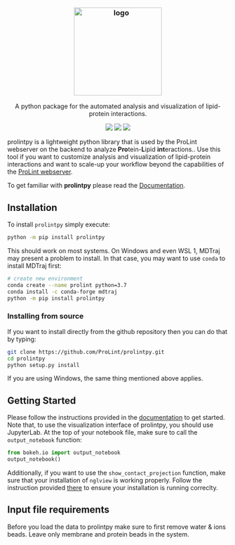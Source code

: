 <h3 align="center"><img src="https://i.imgur.com/HomQmrp.png" alt="logo" height="200px"></h3>
<p align="center">A python package for the automated analysis and visualization of lipid-protein interactions.</p>


<p align="center">
<a href="https://gitter.im/ProLint/community?utm_source=badge&utm_medium=badge&utm_campaign=pr-badge"><img src="https://badges.gitter.im/ProLint/community.svg"><a/>
<a href="./LICENSE"><img src="https://img.shields.io/badge/license-MIT-blue.svg"></a>
<a href="https://github.com/ProLint/prolintpy/releases"><img src="https://img.shields.io/github/v/release/ProLint/prolintpy.svg"></a>
</p>


prolintpy is a lightweight python library that is used by the ProLint webserver on the backend to analyze **Pro**tein-**L**ipid **int**eractions.. Use this tool if you want to customize analysis and visualization of lipid-protein interactions and want to scale-up your workflow beyond the capabilities of the <a href="https://prolint.ca" target="_blank">ProLint webserver</a>. 

To get familiar with **prolintpy** please read the <a href="https://prolint.github.io/prolintpy" target="_blank">Documentation</a>. 

## Installation 

To install `prolintpy` simply execute: 

```sh
python -m pip install prolintpy
```

This should work on most systems.
On Windows and even WSL 1, MDTraj may present a problem to install. In that case, you may want to use `conda` to 
install MDTraj first: 

```sh
# create new environment
conda create --name prolint python=3.7
conda install -c conda-forge mdtraj
python -m pip install prolintpy
```

### Installing from source
If you want to install directly from the github repository then you can do that by typing: 

```sh
git clone https://github.com/ProLint/prolintpy.git
cd prolintpy
python setup.py install
```

If you are using Windows, the same thing mentioned above applies. 

## Getting Started

Please follow the instructions provided in the <a href="https://prolint.github.io/prolintpy" target="_blank">documentation</a> to get started. Note that, to use the visualization interface of prolintpy, 
you should use JupyterLab. At the top of your notebook file, make sure to call the `output_notebook` function: 

```python
from bokeh.io import output_notebook
output_notebook()
```

Additionally, if you want to use the `show_contact_projection` function, make sure that your installation of `nglview` is working properly. 
Follow the instruction provided <a href="https://github.com/nglviewer/nglview" target="_blank">there</a> to ensure your installation is running correclty.

## Input file requirements
Before you load the data to prolintpy make sure to first remove water & ions beads. Leave only membrane and protein beads in the system. 

